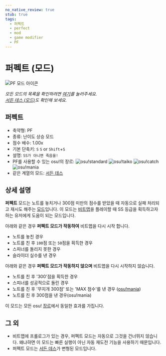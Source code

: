 ```yaml
---
no_native_review: true
stub: true
tags:
  - 퍼펙트
  - perfect
  - mod
  - game modifier
  - PF
---
```


# 퍼펙트 (모드)

![PF 모드 아이콘](/wiki/shared/mods/PF.png "퍼펙트 (PF) 모드 아이콘")

*모든 모드의 목록을 확인하려면 [여기](/wiki/Game_modifier)를 눌러주세요.*\
*[서든 데스 (모드)](/wiki/Game_modifier/Sudden_Death)도 확인해 보세요.*

## 퍼펙트

- 축약형: PF
- 종류: 난이도 상승 모드
- 점수 배수: 1.00x
- 기본 단축키: `S` `S` or `Shift`+`S`
- 설명: `SS가 아니면 죽음을!`
- PF를 사용할 수 있는 osu!의 장르: ![][o!s] ![][o!t] ![][o!c] ![][o!m]
- 같은 계열의 모드: [서든 데스](/wiki/Game_modifier/Sudden_Death)

## 상세 설명

**퍼펙트** 모드는 노트를 놓치거나 300점 미만의 점수를 받았을 때 자동으로 실패 처리되고 재시도 해주는 [모드](/wiki/Game_modifier)입니다. 이 모드는 [비트맵](/wiki/Beatmap)을 플레이할 때 SS 등급을 획득하고자 하는 유저에게 도움이 되는 모드입니다.

아래와 같은 경우 **퍼펙트 모드가 작동하여** 비트맵을 다시 시작 합니다.

- 노트를 놓친 경우
- 노트를 친 후 `100`점 또는 `50`점을 획득한 경우
- 스피너를 돌리지 못한 경우
- 슬라이더 실수를 낸 경우

아래와 같은 경우 **퍼펙트 모드가 작동하지 않으며** 비트맵을 다시 시작하지 않습니다.

- 노트를 친 후 '300'점을 획득한 경우
- 스피너를 성공적으로 돌린 경우
- 노트를 친 후 '무지개 300점' 또는 'MAX 점수'를 낸 경우 ([osu!mania](/wiki/Game_mode/osu!mania))
- 노트를 친 후 300점을 낸 경우(osu!mania)

이 모드는 모든 osu! [장르](/wiki/Game_mode)에서 동일한 효과를 가집니다.

## 그 외

- 비트맵에 프롤로그가 있는 경우, 퍼펙트 모드는 자동으로 그것을 건너뛰지 않습니다. 왜냐햐면 이 모드는 빠른 실행이 아닌 자동 재도전 기능을 사용하기 때문입니다.
- 퍼펙트 모드는 [서든 데스](/wiki/Game_modifier/Sudden_Death)가 변형된 모드입니다.

[o!s]: /wiki/shared/mode/osu.png "osu!standard"
[o!t]: /wiki/shared/mode/taiko.png "osu!taiko"
[o!c]: /wiki/shared/mode/catch.png "osu!catch"
[o!m]: /wiki/shared/mode/mania.png "osu!mania"
